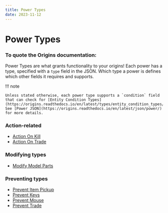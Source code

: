 ```yaml
---
title: Power Types
date: 2023-11-12
---
```


# Power Types
### __To quote the Origins documentation:__
Power Types are what grants functionality to your origins! Each power has a type, specified with
a `type` field in the JSON. Which type a power is defines which other fields it requires and supports.


!!! note

    Unless stated otherwise, each power type supports a `condition` field that can check for [Entity Condition Types](https://origins.readthedocs.io/en/latest/types/entity_condition_types/). See [Power JSON](https://origins.readthedocs.io/en/latest/json/power/) for more details.


### Action-related

* [Action On Kill](power_types/action_on_kill.md)
* [Action On Trade](power_types/action_on_trade.md)


### Modifying types

* [Modify Model Parts](power_types/modify_model_parts.md)


### Preventing types

* [Prevent Item Pickup](power_types/prevent_item_pickup.md)
* [Prevent Keys](power_types/prevent_keys.md)
* [Prevent Mouse](power_types/prevent_mouse.md)
* [Prevent Trade](power_types/prevent_trade.md)